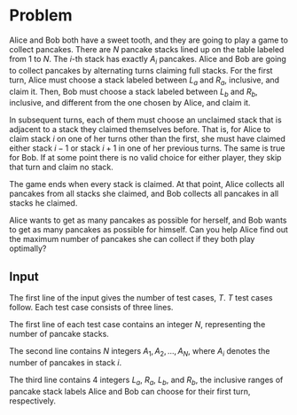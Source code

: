 # Problem

Alice and Bob both have a sweet tooth, and they are going to play a game to collect pancakes. There are $N$ pancake stacks lined up on the table labeled from $1$ to $N$. The $i$-th stack has exactly $A_i$ pancakes. Alice and Bob are going to collect pancakes by alternating turns claiming full stacks. For the first turn, Alice must choose a stack labeled between $L_a$ and $R_a$, inclusive, and claim it. Then, Bob must choose a stack labeled between $L_b$ and $R_b$, inclusive, and different from the one chosen by Alice, and claim it.

In subsequent turns, each of them must choose an unclaimed stack that is adjacent to a stack they claimed themselves before. That is, for Alice to claim stack $i$ on one of her turns other than the first, she must have claimed either stack $i−1$ or stack $i+1$ in one of her previous turns. The same is true for Bob. If at some point there is no valid choice for either player, they skip that turn and claim no stack.

The game ends when every stack is claimed. At that point, Alice collects all pancakes from all stacks she claimed, and Bob collects all pancakes in all stacks he claimed.

Alice wants to get as many pancakes as possible for herself, and Bob wants to get as many pancakes as possible for himself. Can you help Alice find out the maximum number of pancakes she can collect if they both play optimally?

## Input

The first line of the input gives the number of test cases, $T$. $T$ test cases follow. Each test case consists of three lines.

The first line of each test case contains an integer $N$, representing the number of pancake stacks.

The second line contains $N$ integers $A_1,A_2,…,A_N$, where $A_i$ denotes the number of pancakes in stack $i$.

The third line contains 4 integers $L_a$, $R_a$, $L_b$, and $R_b$, the inclusive ranges of pancake stack labels Alice and Bob can choose for their first turn, respectively.
